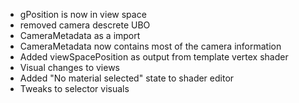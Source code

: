 - gPosition is now in view space
- removed camera descrete UBO
- CameraMetadata as a import
- CameraMetadata now contains most of the camera information
- Added viewSpacePosition as output from template vertex shader
- Visual changes to views
- Added "No material selected" state to shader editor
- Tweaks to selector visuals